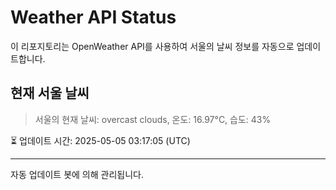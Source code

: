 
# Weather API Status

이 리포지토리는 OpenWeather API를 사용하여 서울의 날씨 정보를 자동으로 업데이트합니다.

## 현재 서울 날씨
> 서울의 현재 날씨: overcast clouds, 온도: 16.97°C, 습도: 43%

⏳ 업데이트 시간: 2025-05-05 03:17:05 (UTC)

---
자동 업데이트 봇에 의해 관리됩니다.
